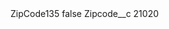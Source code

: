 <?xml version="1.0" encoding="UTF-8"?>
<CustomMetadata xmlns="http://soap.sforce.com/2006/04/metadata" xmlns:xsi="http://www.w3.org/2001/XMLSchema-instance" xmlns:xsd="http://www.w3.org/2001/XMLSchema">
    <label>ZipCode135</label>
    <protected>false</protected>
    <values>
        <field>Zipcode__c</field>
        <value xsi:type="xsd:string">21020</value>
    </values>
</CustomMetadata>
